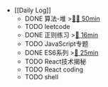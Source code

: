 - [[Daily Log]]
	- DONE 算法-堆 >[🍅🍅 50min](#agenda-pomo://?t=f-1686733729464-1500%2Cf-1686737626000-1500)
	- TODO leetcode
	- DONE 正则练习 >[🍅 16min](#agenda-pomo://?t=p-1686750628330-934)
	- TODO JavaScript专题
	- DONE ES6系列 >[🍅 25min](#agenda-pomo://?t=f-1686752318379-1500)
	- TODO React技术揭秘
	- TODO React coding
	- TODO shell